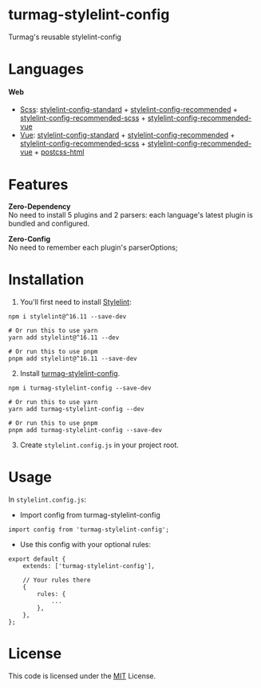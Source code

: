 # turmag-stylelint-config

Turmag's reusable stylelint-config

# Languages
#### Web #
* [Scss](https://sass-lang.com): [stylelint-config-standard](https://github.com/stylelint/stylelint-config-standard) + [stylelint-config-recommended](https://github.com/stylelint/stylelint-config-recommended) + [stylelint-config-recommended-scss](https://github.com/stylelint-scss/stylelint-config-recommended-scss) + [stylelint-config-recommended-vue](https://github.com/ota-meshi/stylelint-config-recommended-vue)
* [Vue](https://vuejs.org): [stylelint-config-standard](https://github.com/stylelint/stylelint-config-standard) + [stylelint-config-recommended](https://github.com/stylelint/stylelint-config-recommended) + [stylelint-config-recommended-scss](https://github.com/stylelint-scss/stylelint-config-recommended-scss) + [stylelint-config-recommended-vue](https://github.com/ota-meshi/stylelint-config-recommended-vue) + [postcss-html](https://github.com/ota-meshi/postcss-html)

# Features
**Zero-Dependency**<br>
No need to install 5 plugins and 2 parsers: each language's latest plugin is bundled and configured.

**Zero-Config**<br>
No need to remember each plugin's parserOptions;

# Installation
1. You'll first need to install [Stylelint](https://stylelint.io):
```
npm i stylelint@^16.11 --save-dev

# Or run this to use yarn
yarn add stylelint@^16.11 --dev

# Or run this to use pnpm
pnpm add stylelint@^16.11 --save-dev
```

2. Install [turmag-stylelint-config](https://www.npmjs.com/package/turmag-stylelint-config).

```
npm i turmag-stylelint-config --save-dev

# Or run this to use yarn
yarn add turmag-stylelint-config --dev

# Or run this to use pnpm
pnpm add turmag-stylelint-config --save-dev
```

3. Create `stylelint.config.js` in your project root.

# Usage
In `stylelint.config.js`:
* Import config from turmag-stylelint-config

```
import config from 'turmag-stylelint-config';
```
* Use this config with your optional rules:

```
export default {
    extends: ['turmag-stylelint-config'],

    // Your rules there
    {
        rules: {
            ...
        },
    },
};
```

# License
This code is licensed under the [MIT](https://github.com/Turmag/turmag-stylelint-config/blob/main/LICENSE) License.